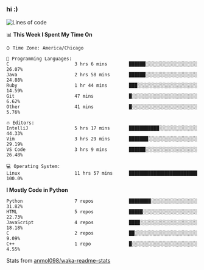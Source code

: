 ### hi :)

<!--START_SECTION:waka-->
![Lines of code](https://img.shields.io/badge/From%20Hello%20World%20I%27ve%20Written-787798%20lines%20of%20code-blue)

📊 **This Week I Spent My Time On** 

```text
⌚︎ Time Zone: America/Chicago

💬 Programming Languages: 
C                        3 hrs 6 mins        ██████░░░░░░░░░░░░░░░░░░░   26.07% 
Java                     2 hrs 58 mins       ██████░░░░░░░░░░░░░░░░░░░   24.88% 
Ruby                     1 hr 44 mins        ███░░░░░░░░░░░░░░░░░░░░░░   14.59% 
Git                      47 mins             █░░░░░░░░░░░░░░░░░░░░░░░░   6.62% 
Other                    41 mins             █░░░░░░░░░░░░░░░░░░░░░░░░   5.76%

🔥 Editors: 
IntelliJ                 5 hrs 17 mins       ███████████░░░░░░░░░░░░░░   44.33% 
Vim                      3 hrs 29 mins       ███████░░░░░░░░░░░░░░░░░░   29.19% 
VS Code                  3 hrs 9 mins        ██████░░░░░░░░░░░░░░░░░░░   26.48%

💻 Operating System: 
Linux                    11 hrs 57 mins      █████████████████████████   100.0%

```

**I Mostly Code in Python** 

```text
Python                   7 repos             ████████░░░░░░░░░░░░░░░░░   31.82% 
HTML                     5 repos             █████░░░░░░░░░░░░░░░░░░░░   22.73% 
JavaScript               4 repos             ████░░░░░░░░░░░░░░░░░░░░░   18.18% 
C                        2 repos             ██░░░░░░░░░░░░░░░░░░░░░░░   9.09% 
C++                      1 repo              █░░░░░░░░░░░░░░░░░░░░░░░░   4.55%

```



<!--END_SECTION:waka-->

Stats from [anmol098/waka-readme-stats](https://github.com/anmol098/waka-readme-stats)